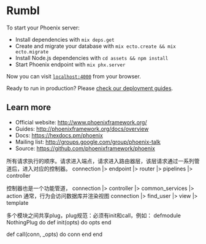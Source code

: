 # Rumbl

To start your Phoenix server:

  * Install dependencies with `mix deps.get`
  * Create and migrate your database with `mix ecto.create && mix ecto.migrate`
  * Install Node.js dependencies with `cd assets && npm install`
  * Start Phoenix endpoint with `mix phx.server`

Now you can visit [`localhost:4000`](http://localhost:4000) from your browser.

Ready to run in production? Please [check our deployment guides](http://www.phoenixframework.org/docs/deployment).

## Learn more

  * Official website: http://www.phoenixframework.org/
  * Guides: http://phoenixframework.org/docs/overview
  * Docs: https://hexdocs.pm/phoenix
  * Mailing list: http://groups.google.com/group/phoenix-talk
  * Source: https://github.com/phoenixframework/phoenix

所有请求执行的顺序。请求进入端点，请求进入路由器层，该层请求通过一系列管道后，进入对应的控制器。
connection
|> endpoint
|> router
|> pipelines
|> controller

控制器也是一个功能管道，
connection
|> controller
|> common_services
|> action
通常，行为会访问数据库并渲染视图
connection
|> find_user
|> view
|> template

多个模块之间共享plug，plug规范：必须有init和call，例如：
defmodule NothingPlug do
  def init(opts) do
    opts
  end

  def call(conn, _opts) do
    conn
  end
end
